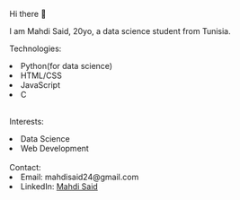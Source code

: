 Hi there 👋

I am Mahdi Said, 20yo, a data science student from Tunisia.

Technologies:
  <li> Python(for data science) </li>
  <li> HTML/CSS </li>
  <li> JavaScript </li>
  <li> C </li>
<br>
 
Interests:
  <li> Data Science </li>
  <li> Web Development </li>
  
 <br>
Contact:
  <li> Email: mahdisaid24@gmail.com </li>
  <li> LinkedIn: <a href="https://www.linkedin.com/in/mahdi-said-5420b31b2/"> Mahdi Said </a></li>

<!--
**masaid24/masaid24** is a ✨ _special_ ✨ repository because its `README.md` (this file) appears on your GitHub profile.

Here are some ideas to get you started:

- 🔭 I’m currently working on ...
- 🌱 I’m currently learning ...
- 👯 I’m looking to collaborate on ...
- 🤔 I’m looking for help with ...
- 💬 Ask me about ...
- 📫 How to reach me: ...
- 😄 Pronouns: ...
- ⚡ Fun fact: ...
-->
